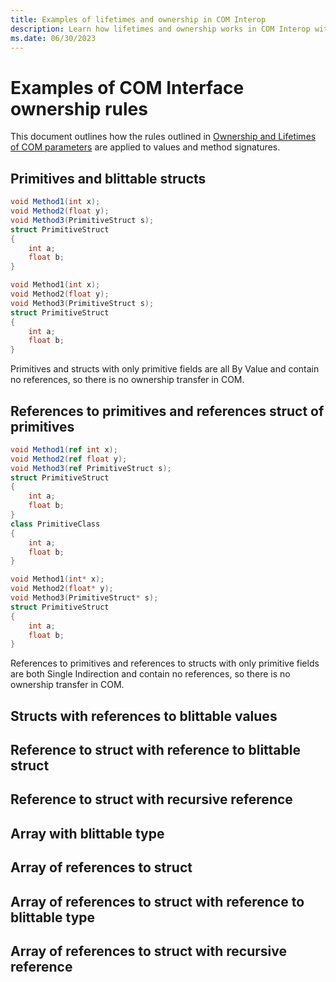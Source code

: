```yaml
---
title: Examples of lifetimes and ownership in COM Interop
description: Learn how lifetimes and ownership works in COM Interop with examples
ms.date: 06/30/2023
---
```


# Examples of COM Interface ownership rules

This document outlines how the rules outlined in [Ownership and Lifetimes of COM parameters](./com-lifetimes-and-ownership.md) are applied to values and method signatures.

## Primitives and blittable structs

```csharp
void Method1(int x);
void Method2(float y);
void Method3(PrimitiveStruct s);
struct PrimitiveStruct
{
    int a;
    float b;
}
```
```cpp
void Method1(int x);
void Method2(float y);
void Method3(PrimitiveStruct s);
struct PrimitiveStruct
{
    int a;
    float b;
}
```

Primitives and structs with only primitive fields are all By Value and contain no references, so there is no ownership transfer in COM.

## References to primitives and references struct of primitives

```csharp
void Method1(ref int x);
void Method2(ref float y);
void Method3(ref PrimitiveStruct s);
struct PrimitiveStruct
{
    int a;
    float b;
}
class PrimitiveClass
{
    int a;
    float b;
}
```
```cpp
void Method1(int* x);
void Method2(float* y);
void Method3(PrimitiveStruct* s);
struct PrimitiveStruct
{
    int a;
    float b;
}
```

References to primitives and references to structs with only primitive fields are both Single Indirection and contain no references, so there is no ownership transfer in COM.

## Structs with references to blittable values

## Reference to struct with reference to blittable struct

## Reference to struct with recursive reference

## Array with blittable type

## Array of references to struct

## Array of references to struct with reference to blittable type

## Array of references to struct with recursive reference
